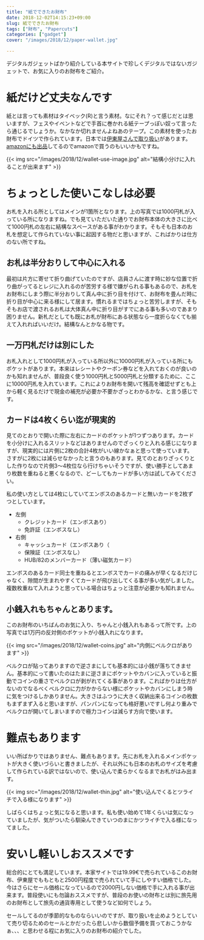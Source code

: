 ```yaml
---
title: "紙でできたお財布"
date: 2018-12-02T14:15:23+09:00
slug: 紙でできたお財布
tags: ["財布", "Papercuts"]
categories: ["gadget"]
cover: "/images/2018/12/paper-wallet.jpg"

---
```


デジタルガジェットばかり紹介している本サイトで珍しくデジタルではないガジェットで、お気に入りのお財布をご紹介。

# 紙だけど丈夫なんです

紙とは言っても素材はタイベック(R)と言う素材。なにそれ？って感じだとは思いますが、フェスやイベントなどで手首に巻かれる紙テープっぽい奴って言ったら通じるでしょうか。なかなか切れませんよねあのテープ。この素材を使ったお財布でドイツで作られています。日本では[伊東屋さんで取り扱い](https://store.ito-ya.co.jp/item/42603611870241.html)があります。[amazonにも出品](https://amzn.to/2pit5wW)してるのでamazonで買うのもいいかもですね。

{{< img src="/images/2018/12/wallet-use-image.jpg" alt="結構小分けに入れることが出来ます" >}}

# ちょっとした使いこなしは必要

お札を入れる所としてはメインが1箇所となります。上の写真では1000円札が入っている所になりますね。でも見ていただいた通りでお財布本体の大きさに比べて1000円札の左右に結構なスペースがある事がわかります。そもそも日本のお札を想定して作られていない事に起因する物だと思いますが、こればかりは仕方のない所ですね。

## お札は半分おりして中心に入れる

最初は片方に寄せて折り曲げていたのですが、店員さんに渡す時に妙な位置で折り曲がってるとレジに入れるのが苦労する様で嫌がられる事もあるので、お札をお財布にしまう際に半分おりして真ん中に折り目を付けて、お財布を畳んだ時に折り目が中心に来る様にして居ます。慣れるまではちょっと苦労しますが、そもそもお店で渡されるお札は大体真ん中に折り目がすでにある事も多いのであまり困りません。新札だとしても既にお札が財布にある状態なら一度折らなくても揃えて入れればいいだけ。結構なんとかなる物です。

## 一万円札だけは別にした

お札入れとして1000円札が入っている所以外に10000円札が入っている所にもポケットがあります。本来はレシートやクーポン券などを入れておくのが良いのかも知れませんが、普段良く使う1000円札と5000円札と分類するために、ここに10000円札を入れています。これによりお財布を開いて残高を確認せずとも上から軽く見るだけで現金の補充が必要か不要かざっとわかるかな、と言う感じです。

## カードは4枚くらい迄が現実的

見てのとおりで開いた際に左右にカードのポケットが1つずつあります。カードを小分けに入れるスリットなどはありませんのでざっくりと入れる感じになりますが、現実的には片側に2枚の合計4枚がいい線かなぁと思って使っています。さすがに2枚には減らせなかったと言うのもあります。見てのとおりざっくりとした作りなので片側3～4枚位なら行けちゃいそうですが、使い勝手としてあまり枚数を重ねると悪くなるので、どーしてもカードが多い方は試してみてください。

私の使い方としては4枚にしていてエンボスのあるカードと無いカードを2枚ずつとしています。

 - 左側
   - クレジットカード（エンボスあり）
   - 免許証（エンボスなし）
 - 右側
   - キャッシュカード（エンボスあり（
   - 保険証（エンボスなし）
   - HUB/82のメンバーカード（薄い磁気カード）

エンボスのあるカード同士を重ねるとエンボスでカードの痛みが早くなるだけじゃなく、隙間が生まれやすくてカードが飛び出してくる事が多い気がしました。複数枚重ねて入れようと思っている場合はちょっと注意が必要かも知れません。

## 小銭入れもちゃんとあります。

このお財布のいちばんのお気に入り、ちゃんと小銭入れもあるって所です。上の写真では1万円の反対側のポケットが小銭入れになります。 

{{< img src="/images/2018/12/wallet-coins.jpg" alt="内側にベルクロがあります" >}}

ベルクロが貼ってありますので逆さまにしても基本的には小銭が落ちてきません。基本的にって書いたのはたまに逆さまにポケットやカバンに入っていると振動でコインの重さでベルクロが剥がれてくる事があります。こればかりは仕方がないのでなるべくベルクロに力がかからない様にポケットやカバンにしまう時に気をつけるしかありません。大きさはふつうに大きく収納出来るコインの枚数もまずまず入ると思いますが、パンパンになっても格好悪いですし何より重みでベルクロが開いてしまいますので極力コインは減らす方向で使います。

# 難点もあります

いい所ばかりではありません、難点もあります。先にお札を入れるメインポケットが大きく使いづらいと書きましたが、それ以外にも日本のお札のサイズを考慮して作られている訳ではないので、使い込んで柔らかくなるまでお札がはみ出ます。

{{< img src="/images/2018/12/wallet-thin.jpg" alt="使い込んでくるとツライチで入る様になります" >}}

しばらくはちょっと気になると思います。私も使い始めて1年くらいは気になっていましたが、気がついたら馴染んできていつのまにかツライチで入る様になってました。

# 安いし軽いしおススメです

総合的にとても満足しています。本家サイトでは19.99€で売られているこのお財布、伊東屋でももともと2500円程度で売られていて手にしやすい価格でした。今はさらにセール価格になっているので2000円しない価格で手に入れる事が出来ます。普段使いにも勿論おススメですが、普段のお使いの財布とは別に旅先用のお財布として旅先の通貨専用として使うなど如何でしょう。

セールしてるのが季節的なものならいいのですが、取り扱いを止めようとしていて売り切るためのセールとかだったら悲しいから数個予備を買っておこうかなぁ、、、と思わせる程にお気に入りのお財布の紹介でした。


